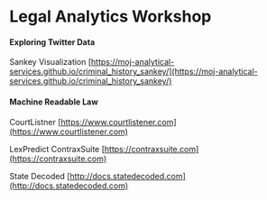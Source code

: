 # Legal Analytics Workshop

#### Exploring Twitter Data

Sankey Visualization
[https://moj-analytical-services.github.io/criminal_history_sankey/](https://moj-analytical-services.github.io/criminal_history_sankey/)

#### Machine Readable Law

CourtListner
[https://www.courtlistener.com](https://www.courtlistener.com)

LexPredict ContraxSuite
[https://contraxsuite.com](https://contraxsuite.com)

State Decoded
[http://docs.statedecoded.com](http://docs.statedecoded.com)
